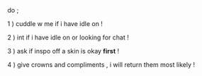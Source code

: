 do ;

1 ) cuddle w me if i have idle on !

2 ) int if i have idle on or looking for chat !

3 ) ask if inspo off a skin is okay **first** !

4 ) give crowns and compliments , i will return them most likely !

